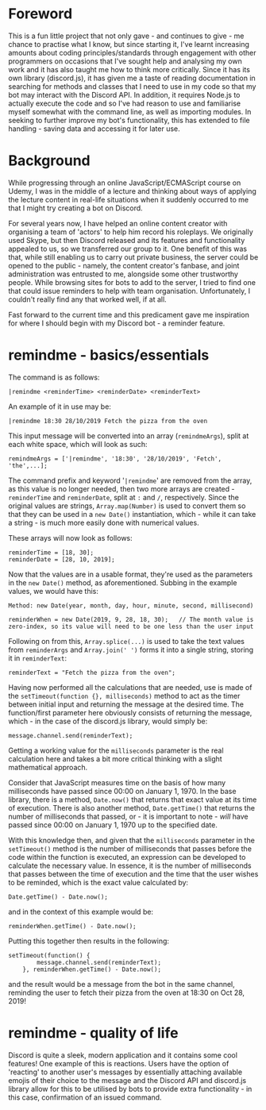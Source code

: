 # Foreword
This is a fun little project that not only gave - and continues to give - me chance to practise what I know, but since starting it, I've learnt increasing amounts about coding principles/standards through engagement with other programmers on occasions that I've sought help and analysing my own work and it has also taught me how to think more critically. Since it has its own library (discord.js), it has given me a taste of reading documentation in searching for methods and classes that I need to use in my code so that my bot may interact with the Discord API. In addition, it requires Node.js to actually execute the code and so I've had reason to use and familiarise myself somewhat with the command line, as well as importing modules. In seeking to further improve my bot's functionality, this has extended to file handling - saving data and accessing it for later use.

# Background
While progressing through an online JavaScript/ECMAScript course on Udemy, I was in the middle of a lecture and thinking about ways of applying the lecture content in real-life situations when it suddenly occurred to me that I might try creating a bot on Discord.

For several years now, I have helped an online content creator with organising a team of 'actors' to help him record his roleplays. We originally used Skype, but then Discord released and its features and functionality appealed to us, so we transferred our group to it. One benefit of this was that, while still enabling us to carry out private business, the server could be opened to the public - namely, the content creator's fanbase, and joint administration was entrusted to me, alongside some other trustworthy people. While browsing sites for bots to add to the server, I tried to find one that could issue reminders to help with team organisation. Unfortunately, I couldn't really find any that worked well, if at all.

Fast forward to the current time and this predicament gave me inspiration for where I should begin with my Discord bot - a reminder feature.

# remindme - basics/essentials
The command is as follows:

    |remindme <reminderTime> <reminderDate> <reminderText>

An example of it in use may be:

    |remindme 18:30 28/10/2019 Fetch the pizza from the oven
    
This input message will be converted into an array (`remindmeArgs`), split at each white space, which will look as such:

    remindmeArgs = ['|remindme', '18:30', '28/10/2019', 'Fetch', 'the',...];
    
The command prefix and keyword '`|remindme`' are removed from the array, as this value is no longer needed, then two more arrays are created - `reminderTime` and `reminderDate`, split at `:` and `/`, respectively. Since the original values are strings, `Array.map(Number)` is used to convert them so that they can be used in a `new Date()` instantiation, which - while it can take a string - is much more easily done with numerical values.

These arrays will now look as follows:

    reminderTime = [18, 30];
    reminderDate = [28, 10, 2019];
    
Now that the values are in a usable format, they're used as the parameters in the `new Date()` method, as aforementioned. Subbing in the example values, we would have this:

    Method: new Date(year, month, day, hour, minute, second, millisecond)
    
    reminderWhen = new Date(2019, 9, 28, 18, 30);   // The month value is zero-index, so its value will need to be one less than the user input
    
Following on from this, `Array.splice(...)` is used to take the text values from `reminderArgs` and `Array.join(' ')` forms it into a single string, storing it in `reminderText`:

    reminderText = "Fetch the pizza from the oven";

Having now performed all the calculations that are needed, use is made of the `setTimeout(function {}, milliseconds)` method to act as the timer between initial input and returning the message at the desired time. The function/first parameter here obviously consists of returning the message, which - in the case of the discord.js library, would simply be:

    message.channel.send(reminderText);

Getting a working value for the `milliseconds` parameter is the real calculation here and takes a bit more critical thinking with a slight mathematical approach.

Consider that JavaScript measures time on the basis of how many milliseconds have passed since 00:00 on January 1, 1970. In the base library, there is a method, `Date.now()` that returns that exact value at its time of execution. There is also another method, `Date.getTime()` that returns the number of milliseconds that passed, or - it is important to note - *will* have passed since 00:00 on January 1, 1970 up to the specified date.

With this knowledge then, and given that the `milliseconds` parameter in the `setTimeout()` method is the number of milliseconds that passes before the code within the function is executed, an expression can be developed to calculate the necessary value. In essence, it is the number of milliseconds that passes between the time of execution and the time that the user wishes to be reminded, which is the exact value calculated by:

    Date.getTime() - Date.now();
    
and in the context of this example would be:

    reminderWhen.getTime() - Date.now();
    
Putting this together then results in the following:

    setTimeout(function() {
            message.channel.send(reminderText);
        }, reminderWhen.getTime() - Date.now();
        
and the result would be a message from the bot in the same channel, reminding the user to fetch their pizza from the oven at 18:30 on Oct 28, 2019!

# remindme - quality of life
Discord is quite a sleek, modern application and it contains some cool features! One example of this is reactions. Users have the option of 'reacting' to another user's messages by essentially attaching available emojis of their choice to the message and the Discord API and discord.js library allow for this to be utilised by bots to provide extra functionality - in this case, confirmation of an issued command.
